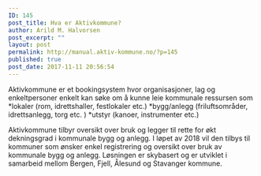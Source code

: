 ```yaml
---
ID: 145
post_title: Hva er Aktivkommune?
author: Arild M. Halvorsen
post_excerpt: ""
layout: post
permalink: http://manual.aktiv-kommune.no/?p=145
published: true
post_date: 2017-11-11 20:56:54
---
```

Aktivkommune er et bookingsystem hvor organisasjoner, lag og enkeltpersoner enkelt kan søke om å kunne leie kommunale ressursen som *lokaler (rom, idrettshaller, festlokaler etc.)
*bygg/anlegg (friluftsområder, idrettsanlegg, torg etc. )
*utstyr (kanoer, instrumenter etc.)

Aktivkommune tilbyr oversikt over bruk og legger til rette for økt dekningsgrad i kommunale bygg og anlegg. I løpet av 2018 vil den tilbys til kommuner som ønsker enkel registrering og oversikt over bruk av kommunale bygg og anlegg. Løsningen er skybasert og er utviklet i samarbeid mellom Bergen, Fjell, Ålesund og Stavanger kommune.